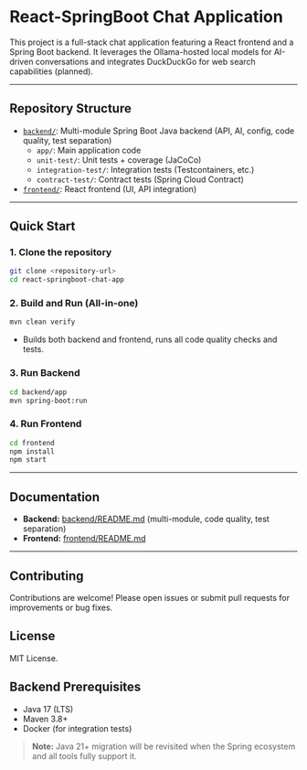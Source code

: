 # React-SpringBoot Chat Application

This project is a full-stack chat application featuring a React frontend and a Spring Boot backend. It leverages the Ollama-hosted local models for AI-driven conversations and integrates DuckDuckGo for web search capabilities (planned).

---

## Repository Structure

- [`backend/`](backend/README.md): Multi-module Spring Boot Java backend (API, AI, config, code quality, test separation)
  - `app/`: Main application code
  - `unit-test/`: Unit tests + coverage (JaCoCo)
  - `integration-test/`: Integration tests (Testcontainers, etc.)
  - `contract-test/`: Contract tests (Spring Cloud Contract)
- [`frontend/`](frontend/README.md): React frontend (UI, API integration)

---

## Quick Start

### 1. Clone the repository
```sh
git clone <repository-url>
cd react-springboot-chat-app
```

### 2. Build and Run (All-in-one)
```sh
mvn clean verify
```
- Builds both backend and frontend, runs all code quality checks and tests.

### 3. Run Backend
```sh
cd backend/app
mvn spring-boot:run
```

### 4. Run Frontend
```sh
cd frontend
npm install
npm start
```

---

## Documentation
- **Backend:** [backend/README.md](backend/README.md) (multi-module, code quality, test separation)
- **Frontend:** [frontend/README.md](frontend/README.md)

---

## Contributing
Contributions are welcome! Please open issues or submit pull requests for improvements or bug fixes.

## License
MIT License.

## Backend Prerequisites

- Java 17 (LTS)
- Maven 3.8+
- Docker (for integration tests)

> **Note:** Java 21+ migration will be revisited when the Spring ecosystem and all tools fully support it.

